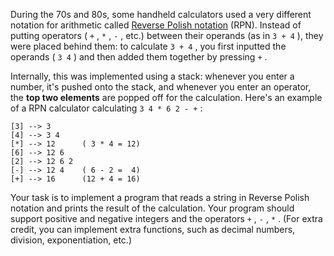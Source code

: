 

During the 70s and 80s, some handheld calculators used a very different notation for arithmetic called [Reverse Polish notation](http://en.wikipedia.org/wiki/Reverse_Polish_notation) (RPN). Instead of putting operators ( `+` , `*` , `-` , etc.) between their operands (as in `3 + 4` ), they were placed behind them: to calculate `3 + 4` , you first inputted the operands ( `3 4` ) and then added them together by pressing `+` .

Internally, this was implemented using a stack: whenever you enter a number, it's pushed onto the stack, and whenever you enter an operator, the **top two elements** are popped off for the calculation. Here's an example of a RPN calculator calculating `3 4 * 6 2 - +` :

    [3] --> 3
    [4] --> 3 4
    [*] --> 12      ( 3 * 4 = 12)
    [6] --> 12 6
    [2] --> 12 6 2
    [-] --> 12 4    ( 6 - 2 =  4)
    [+] --> 16      (12 + 4 = 16)

Your task is to implement a program that reads a string in Reverse Polish notation and prints the result of the calculation. Your program should support positive and negative integers and the operators `+` , `-` , `*` . (For extra credit, you can implement extra functions, such as decimal numbers, division, exponentiation, etc.)

